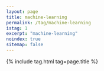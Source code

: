 ```yaml
---
layout: page
title: machine-learning
permalink: /tag/machine-learning
istag: 1
excerpt: "machine-learning"
noindex: true
sitemap: false
---
```


{% include tag.html tag=page.title %}
